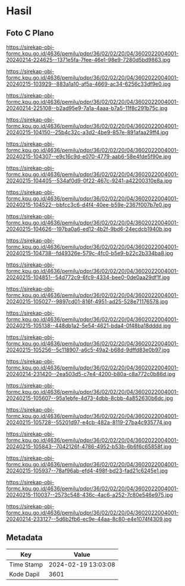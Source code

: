 # Hasil

## Foto C Plano

https://sirekap-obj-formc.kpu.go.id/4636/pemilu/pdpr/36/02/02/20/04/3602022004001-20240214-224625--1371e5fa-7fee-46e1-98e9-7280d5bd9863.jpg

https://sirekap-obj-formc.kpu.go.id/4636/pemilu/pdpr/36/02/02/20/04/3602022004001-20240215-103929--883a1a10-af5a-4669-ac34-6256c33df9e0.jpg

https://sirekap-obj-formc.kpu.go.id/4636/pemilu/pdpr/36/02/02/20/04/3602022004001-20240214-225108--b2ad95e9-7a1a-4aaa-b7a5-11f8c291b75c.jpg

https://sirekap-obj-formc.kpu.go.id/4636/pemilu/pdpr/36/02/02/20/04/3602022004001-20240215-104150--25b4c32c-a3d2-4be9-857e-891afaa29ff4.jpg

https://sirekap-obj-formc.kpu.go.id/4636/pemilu/pdpr/36/02/02/20/04/3602022004001-20240215-104307--e9c16c9d-e070-4779-aab6-58e4fde5f90e.jpg

https://sirekap-obj-formc.kpu.go.id/4636/pemilu/pdpr/36/02/02/20/04/3602022004001-20240215-104405--534af0d9-0f22-467c-9241-a42200310e8a.jpg

https://sirekap-obj-formc.kpu.go.id/4636/pemilu/pdpr/36/02/02/20/04/3602022004001-20240215-104522--bbfcc3c6-d4f4-40ee-b59e-2367f007b7e0.jpg

https://sirekap-obj-formc.kpu.go.id/4636/pemilu/pdpr/36/02/02/20/04/3602022004001-20240215-104626--197ba0a6-ed12-4b2f-9bd6-24ecdcb1940b.jpg

https://sirekap-obj-formc.kpu.go.id/4636/pemilu/pdpr/36/02/02/20/04/3602022004001-20240215-104738--fd49326e-579c-4fc0-b5e9-b22c2b334ba8.jpg

https://sirekap-obj-formc.kpu.go.id/4636/pemilu/pdpr/36/02/02/20/04/3602022004001-20240215-104851--54d772c9-6fc9-4334-bee0-0de0aa29df1f.jpg

https://sirekap-obj-formc.kpu.go.id/4636/pemilu/pdpr/36/02/02/20/04/3602022004001-20240215-105027--9897cd01-816f-4951-ad25-528e71176578.jpg

https://sirekap-obj-formc.kpu.go.id/4636/pemilu/pdpr/36/02/02/20/04/3602022004001-20240215-105138--448db1a2-5e54-4621-bda4-0f48ba18dddd.jpg

https://sirekap-obj-formc.kpu.go.id/4636/pemilu/pdpr/36/02/02/20/04/3602022004001-20240215-105256--5c118907-a6c5-49a2-b68d-9dffd83e0b97.jpg

https://sirekap-obj-formc.kpu.go.id/4636/pemilu/pdpr/36/02/02/20/04/3602022004001-20240214-231420--2ea503d5-c7e4-4200-b80a-c8a772c0b86d.jpg

https://sirekap-obj-formc.kpu.go.id/4636/pemilu/pdpr/36/02/02/20/04/3602022004001-20240215-105607--95a1ebfe-4d73-4dbb-8cbb-4a852630b6dc.jpg

https://sirekap-obj-formc.kpu.go.id/4636/pemilu/pdpr/36/02/02/20/04/3602022004001-20240215-105728--55201d97-e4cb-482a-8119-27ba4c935774.jpg

https://sirekap-obj-formc.kpu.go.id/4636/pemilu/pdpr/36/02/02/20/04/3602022004001-20240215-105843--7042126f-4786-4952-b53b-6b6f6c65858f.jpg

https://sirekap-obj-formc.kpu.go.id/4636/pemilu/pdpr/36/02/02/20/04/3602022004001-20240215-105937--78af96ab-efd4-498f-bd23-fad21c6245e1.jpg

https://sirekap-obj-formc.kpu.go.id/4636/pemilu/pdpr/36/02/02/20/04/3602022004001-20240215-110037--2573c548-436c-4ac6-a252-7c80e546e975.jpg

https://sirekap-obj-formc.kpu.go.id/4636/pemilu/pdpr/36/02/02/20/04/3602022004001-20240214-233127--5d6b2fb6-ec9e-44aa-8c80-e4e1074f4309.jpg


## Metadata

| Key        | Value               |
| ---------- | ------------------- |
| Time Stamp | 2024-02-19 13:03:08 |
| Kode Dapil | 3601                |



